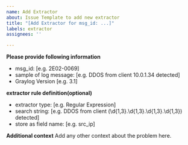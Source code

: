 ```yaml
---
name: Add Extractor
about: Issue Template to add new extractor
title: "[Add Extractor for msg_id: ...]"
labels: extractor
assignees: ''

---
```


**Please provide following information**
 - msg_id: [e.g. 2E02-0069]
 - sample of log message: [e.g. DDOS from client 10.0.1.34 detected]
 - Graylog Version [e.g. 3.1]

**extractor rule definition(optional)**
 - extractor type: [e.g. Regular Expression]
 - search string: [e.g. DDOS from client (\d{1,3}\.\d{1,3}\.\d{1,3}\.\d{1,3}) detected]
 - store as field name: [e.g. src_ip]

**Additional context**
Add any other context about the problem here.
